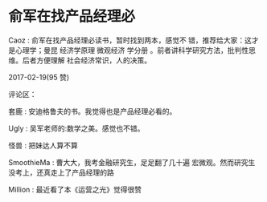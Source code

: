 # 俞军在找产品经理必

Caoz : 俞军在找产品经理必读书，暂时找到两本，感觉不 错，推荐给大家：这才是心理学；曼昆 经济学原理 微观经济 学分册 。前者讲科学研究方法，批判性思维。后者方便理解 社会经济常识，人的决策。

2017-02-19(95 赞)

评论区：

套鹿 : 安迪格鲁夫的书。我觉得也是产品经理必看的。

Ugly : 吴军老师的:数学之美。感觉也不错。

怪兽 : 把妹达人算不算

SmoothieMa : 曹大大，我考金融研究生，足足翻了几十遍 宏微观。然而研究生没考上，还真走上了产品经理的路

Million : 最近看了本《运营之光》觉得很赞